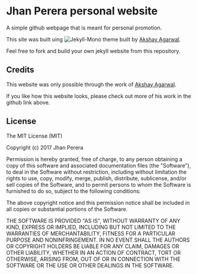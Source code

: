 # Jhan Perera personal website

A simple github webpage that is meant for personal promotion.

This site was built uing ![Jekyll-Mono](https://github.com/AkshayAgarwal007/Jekyll-Mono) theme built by [Akshay Agarwal](https://github.com/AkshayAgarwal007).

Feel free to fork and build your own jekyll website from this repository.

## Credits

This website was only possible through the work of [Akshay Agarwal](https://github.com/AkshayAgarwal007).

If you like how this website looks, please check out more of his work in the github link above.

## License

The MIT License (MIT)

Copyright (c) 2017 Jhan Perera

Permission is hereby granted, free of charge, to any person obtaining a copy of this software and associated documentation files (the "Software"), to deal in the Software without restriction, including without limitation the rights to use, copy, modify, merge, publish, distribute, sublicense, and/or sell copies of the Software, and to permit persons to whom the Software is furnished to do so, subject to the following conditions:

The above copyright notice and this permission notice shall be included in all copies or substantial portions of the Software.

THE SOFTWARE IS PROVIDED "AS IS", WITHOUT WARRANTY OF ANY KIND, EXPRESS OR IMPLIED, INCLUDING BUT NOT LIMITED TO THE WARRANTIES OF MERCHANTABILITY, FITNESS FOR A PARTICULAR PURPOSE AND NONINFRINGEMENT. IN NO EVENT SHALL THE AUTHORS OR COPYRIGHT HOLDERS BE LIABLE FOR ANY CLAIM, DAMAGES OR OTHER LIABILITY, WHETHER IN AN ACTION OF CONTRACT, TORT OR OTHERWISE, ARISING FROM, OUT OF OR IN CONNECTION WITH THE SOFTWARE OR THE USE OR OTHER DEALINGS IN THE SOFTWARE.
